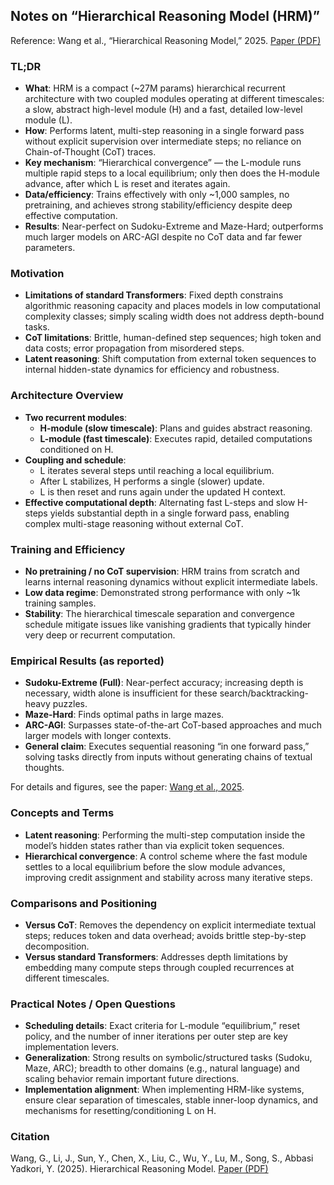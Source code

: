 ## Notes on “Hierarchical Reasoning Model (HRM)”

Reference: Wang et al., “Hierarchical Reasoning Model,” 2025. [Paper (PDF)](https://arxiv.org/pdf/2506.21734)

### TL;DR
- **What**: HRM is a compact (~27M params) hierarchical recurrent architecture with two coupled modules operating at different timescales: a slow, abstract high-level module (H) and a fast, detailed low-level module (L).
- **How**: Performs latent, multi-step reasoning in a single forward pass without explicit supervision over intermediate steps; no reliance on Chain-of-Thought (CoT) traces.
- **Key mechanism**: “Hierarchical convergence” — the L-module runs multiple rapid steps to a local equilibrium; only then does the H-module advance, after which L is reset and iterates again.
- **Data/efficiency**: Trains effectively with only ~1,000 samples, no pretraining, and achieves strong stability/efficiency despite deep effective computation.
- **Results**: Near-perfect on Sudoku-Extreme and Maze-Hard; outperforms much larger models on ARC-AGI despite no CoT data and far fewer parameters.

### Motivation
- **Limitations of standard Transformers**: Fixed depth constrains algorithmic reasoning capacity and places models in low computational complexity classes; simply scaling width does not address depth-bound tasks.
- **CoT limitations**: Brittle, human-defined step sequences; high token and data costs; error propagation from misordered steps.
- **Latent reasoning**: Shift computation from external token sequences to internal hidden-state dynamics for efficiency and robustness.

### Architecture Overview
- **Two recurrent modules**:
  - **H-module (slow timescale)**: Plans and guides abstract reasoning.
  - **L-module (fast timescale)**: Executes rapid, detailed computations conditioned on H.
- **Coupling and schedule**:
  - L iterates several steps until reaching a local equilibrium.
  - After L stabilizes, H performs a single (slower) update.
  - L is then reset and runs again under the updated H context.
- **Effective computational depth**: Alternating fast L-steps and slow H-steps yields substantial depth in a single forward pass, enabling complex multi-stage reasoning without external CoT.

### Training and Efficiency
- **No pretraining / no CoT supervision**: HRM trains from scratch and learns internal reasoning dynamics without explicit intermediate labels.
- **Low data regime**: Demonstrated strong performance with only ~1k training samples.
- **Stability**: The hierarchical timescale separation and convergence schedule mitigate issues like vanishing gradients that typically hinder very deep or recurrent computation.

### Empirical Results (as reported)
- **Sudoku-Extreme (Full)**: Near-perfect accuracy; increasing depth is necessary, width alone is insufficient for these search/backtracking-heavy puzzles.
- **Maze-Hard**: Finds optimal paths in large mazes.
- **ARC-AGI**: Surpasses state-of-the-art CoT-based approaches and much larger models with longer contexts.
- **General claim**: Executes sequential reasoning “in one forward pass,” solving tasks directly from inputs without generating chains of textual thoughts.

For details and figures, see the paper: [Wang et al., 2025](https://arxiv.org/pdf/2506.21734).

### Concepts and Terms
- **Latent reasoning**: Performing the multi-step computation inside the model’s hidden states rather than via explicit token sequences.
- **Hierarchical convergence**: A control scheme where the fast module settles to a local equilibrium before the slow module advances, improving credit assignment and stability across many iterative steps.

### Comparisons and Positioning
- **Versus CoT**: Removes the dependency on explicit intermediate textual steps; reduces token and data overhead; avoids brittle step-by-step decomposition.
- **Versus standard Transformers**: Addresses depth limitations by embedding many compute steps through coupled recurrences at different timescales.

### Practical Notes / Open Questions
- **Scheduling details**: Exact criteria for L-module “equilibrium,” reset policy, and the number of inner iterations per outer step are key implementation levers.
- **Generalization**: Strong results on symbolic/structured tasks (Sudoku, Maze, ARC); breadth to other domains (e.g., natural language) and scaling behavior remain important future directions.
- **Implementation alignment**: When implementing HRM-like systems, ensure clear separation of timescales, stable inner-loop dynamics, and mechanisms for resetting/conditioning L on H.

### Citation
Wang, G., Li, J., Sun, Y., Chen, X., Liu, C., Wu, Y., Lu, M., Song, S., Abbasi Yadkori, Y. (2025). Hierarchical Reasoning Model. [Paper (PDF)](https://arxiv.org/pdf/2506.21734)


